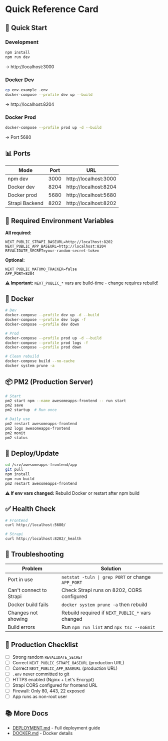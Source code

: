 # Quick Reference Card

## 🚀 Quick Start

### Development
```bash
npm install
npm run dev
```
→ http://localhost:3000

### Docker Dev
```bash
cp env.example .env
docker-compose --profile dev up --build
```
→ http://localhost:8204

### Docker Prod
```bash
docker-compose --profile prod up -d --build
```
→ Port 5680

## 📊 Ports

| Mode | Port | URL |
|------|------|-----|
| npm dev | 3000 | http://localhost:3000 |
| Docker dev | 8204 | http://localhost:8204 |
| Docker prod | 5680 | http://localhost:5680 |
| Strapi Backend | 8202 | http://localhost:8202 |

## 🔧 Required Environment Variables

**All required:**
```env
NEXT_PUBLIC_STRAPI_BASEURL=http://localhost:8202
NEXT_PUBLIC_APP_BASEURL=http://localhost:8204  
REVALIDATE_SECRET=your-random-secret-token
```

**Optional:**
```env
NEXT_PUBLIC_MATOMO_TRACKER=false
APP_PORT=8204
```

**⚠️ Important:** `NEXT_PUBLIC_*` vars are build-time - change requires rebuild!

## 🐳 Docker

```bash
# Dev
docker-compose --profile dev up -d --build
docker-compose --profile dev logs -f
docker-compose --profile dev down

# Prod
docker-compose --profile prod up -d --build
docker-compose --profile prod logs -f
docker-compose --profile prod down

# Clean rebuild
docker-compose build --no-cache
docker system prune -a
```

## 📦 PM2 (Production Server)

```bash
# Start
pm2 start npm --name awesomeapps-frontend -- run start
pm2 save
pm2 startup  # Run once

# Daily use
pm2 restart awesomeapps-frontend
pm2 logs awesomeapps-frontend
pm2 monit
pm2 status
```

## 🔄 Deploy/Update

```bash
cd /srv/awesomeapps-frontend/app
git pull
npm install
npm run build
pm2 restart awesomeapps-frontend
```

**⚠️ If env vars changed:** Rebuild Docker or restart after npm build

## ✅ Health Check

```bash
# Frontend
curl http://localhost:5680/

# Strapi
curl http://localhost:8202/_health
```

## 🐛 Troubleshooting

| Problem | Solution |
|---------|----------|
| Port in use | `netstat -tuln \| grep PORT` or change `APP_PORT` |
| Can't connect to Strapi | Check Strapi runs on 8202, CORS configured |
| Docker build fails | `docker system prune -a` then rebuild |
| Changes not showing | Rebuild required if `NEXT_PUBLIC_*` vars changed |
| Build errors | Run `npm run lint` and `npx tsc --noEmit` |

## 🔐 Production Checklist

- [ ] Strong random `REVALIDATE_SECRET`
- [ ] Correct `NEXT_PUBLIC_STRAPI_BASEURL` (production URL)
- [ ] Correct `NEXT_PUBLIC_APP_BASEURL` (production URL)
- [ ] `.env` never committed to git
- [ ] HTTPS enabled (Nginx + Let's Encrypt)
- [ ] Strapi CORS configured for frontend URL
- [ ] Firewall: Only 80, 443, 22 exposed
- [ ] App runs as non-root user

## 📚 More Docs

- [DEPLOYMENT.md](DEPLOYMENT.md) - Full deployment guide
- [DOCKER.md](DOCKER.md) - Docker details

